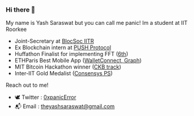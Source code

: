 ### Hi there 👋

My name is Yash Saraswat but you can call me panic! Im a student at IIT Roorkee
- Joint-Secretary at [BlocSoc IITR](https://blocsoc.iitr.ac.in/)
- Ex Blockchain intern at [PUSH Protocol](https://push.org/)
- Huffathon Finalist for implementing FFT ([6th](https://github.com/Prabhat1308/Huffathon_23))
- ETHParis Best Mobile App ([WalletConnect, Graph](https://ethglobal.com/showcase/zkmask-0x1z4))
- MIT Bitcoin Hackathon winner ([CKB track](https://devpost.com/software/ckbsafe))
- Inter-IIT Gold Medalist ([Consensys PS](https://github.com/Bisht13/Inter-IIT-2k23))

Reach out to me!
- 🕊️ Twitter : [0xpanicError](https://twitter.com/0xpanicError)
- 📬 Email : theyashsaraswat@gmail.com



